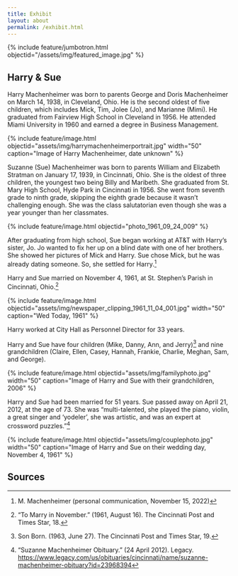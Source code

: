 ```yaml
---
title: Exhibit
layout: about
permalink: /exhibit.html
---
```


{% include feature/jumbotron.html objectid="/assets/img/featured_image.jpg" %}

## Harry & Sue

Harry Machenheimer was born to parents George and Doris Machenheimer on March 14, 1938, in Cleveland, Ohio. He is the second oldest of five children, which includes Mick, Tim, Jolee (Jo), and Marianne (Mimi). He graduated from Fairview High School in Cleveland in 1956. He attended Miami University in 1960 and earned a degree in Business Management. 

{% include feature/image.html objectid="assets/img/harrymachenheimerportrait.jpg" width="50" caption="Image of Harry Machenheimer, date unknown" %}

Suzanne (Sue) Machenheimer was born to parents William and Elizabeth Stratman on January 17, 1939, in Cincinnati, Ohio. She is the oldest of three children, the youngest two being Billy and Maribeth. She graduated from St. Mary High School, Hyde Park in Cincinnati in 1956. She went from seventh grade to ninth grade, skipping the eighth grade because it wasn’t challenging enough. She was the class salutatorian even though she was a year younger than her classmates. 

{% include feature/image.html objectid="photo_1961_09_24_009" %} 

After graduating from high school, Sue began working at AT&T with Harry’s sister, Jo. Jo wanted to fix her up on a blind date with one of her brothers. She showed her pictures of Mick and Harry. Sue chose Mick, but he was already dating someone. So, she settled for Harry.[^1] 

Harry and Sue married on November 4, 1961, at St. Stephen’s Parish in Cincinnati, Ohio.[^2]

{% include feature/image.html objectid="assets/img/newspaper_clipping_1961_11_04_001.jpg" width="50" caption="Wed Today, 1961" %} 

Harry worked at City Hall as Personnel Director for 33 years. 

Harry and Sue have four children (Mike, Danny, Ann, and Jerry)[^3] and nine grandchildren (Claire, Ellen, Casey, Hannah, Frankie, Charlie, Meghan, Sam, and George).

{% include feature/image.html objectid="assets/img/familyphoto.jpg" width="50" caption="Image of Harry and Sue with their grandchildren, 2006" %} 

Harry and Sue had been married for 51 years. Sue passed away on April 21, 2012, at the age of 73. She was “multi-talented, she played the piano, violin, a great singer and ‘yodeler’, she was artistic, and was an expert at crossword puzzles.”[^4]

{% include feature/image.html objectid="assets/img/couplephoto.jpg" width="50" caption="Image of Harry and Sue on their wedding day, November 4, 1961" %}

## Sources 

[^1]: M. Machenheimer (personal communication, November 15, 2022) 

[^2]: “To Marry in November.” (1961, August 16). The Cincinnati Post and Times Star, 18.   

[^3]: Son Born. (1963, June 27). The Cincinnati Post and Times Star, 19. 

[^4]: “Suzanne Machenheimer Obituary.” (24 April 2012). Legacy. https://www.legacy.com/us/obituaries/cincinnati/name/suzanne-machenheimer-obituary?id=23968394 
